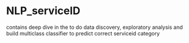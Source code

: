 # NLP_serviceID
contains deep dive in the to do data discovery, exploratory analysis and build multiclass classifier to predict correct serviceid category
